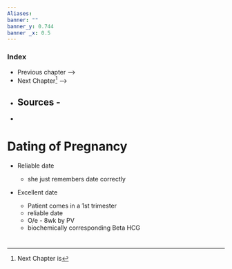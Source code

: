 ```yaml
---
Aliases: 
banner: ""
banner_y: 0.744
banner _x: 0.5
---
```

### Index
- Previous chapter -->
- Next Chapter[^1] -->
- Sources -
	- 
- 
# Dating of Pregnancy

- Reliable date
	- she just remembers date correctly


- Excellent date
	- Patient comes in a 1st trimester
	- reliable date
	- O/e - 8wk by PV
	- biochemically corresponding Beta HCG




#
[^1]: Next Chapter is 